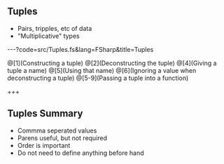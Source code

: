 ## Tuples

* Pairs, tripples, etc of data
* "Multiplicative" types

---?code=src/Tuples.fs&lang=FSharp&title=Tuples

@[1](Constructing a tuple)
@[2](Deconstructing the tuple)
@[4](Giving a tuple a name)
@[5](Using that name)
@[6](Ignoring a value when deconstructing a tuple)
@[5-9](Passing a tuple into a function)

+++

## Tuples Summary

* Commma seperated values
* Parens useful, but not required
* Order is important
* Do not need to define anything before hand